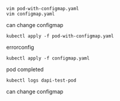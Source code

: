 ```
vim pod-with-configmap.yaml
vim configmap.yaml
```
can change configmap
```
kubectl apply -f pod-with-configmap.yaml
```
errorconfig
```
kubectl apply -f configmap.yaml
```
pod completed
```
kubectl logs dapi-test-pod
```

can change configmap
